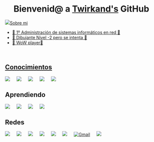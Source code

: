 <div align="center">
<h1 align="center">Bienvenid@ a <a href="https://github.com/Twirkand">Twirkand's</a> GitHub</h1>
</div>
<a href="https://github.com/Twirkand"><img src="IMG/Cat.gif"


## Sobre mi

- 💾 1º Administración de sistemas informáticos en red 💾
- 🐖 Dibujante Nivel -2 pero se intenta 🐖         
- 📜 WoW player📜
<br>

## Conocimientos

<a href="https://www.microsoft.com/es-es/windows" target="blank">
  <img src = "https://img.shields.io/badge/Windows-0078D6?style=flat-square&logoColor=white" target="blank"/></a>
&emsp;
<a href="https://ubuntu.com/" target="blank">
  <img src = "https://img.shields.io/badge/Ubuntu-E95420?style=flat-square&logo=ubuntu&logoColor=white" target="blank"/></a>
&emsp;
<a href="https://linuxmint.com" target="blank">
  <img src = "https://img.shields.io/badge/Linux_Mint-87CF3E?style=flat-square&logo=linux-mint&logoColor=white" target="blank"/></a>
&emsp;
<a href="https://developer.mozilla.org/es/docs/Web/HTML" target="blank">
  <img src = "https://img.shields.io/badge/HTML-239120?style=flat-square&logo=html5&logoColor=white" target="blank"/></a>
&emsp;
<a href="https://developer.mozilla.org/es/docs/Web/CSS" target="blank">
  <img src = "https://img.shields.io/badge/CSS-239120?&style=flat-square&logo=css3&logoColor=white" target="blank"/></a>
  

<br>

## Aprendiendo

<a href="https://developer.mozilla.org/es/docs/Web/JavaScript">
  <img src = "https://img.shields.io/badge/-JavaScript-black?style=flat-square&logo=javascript"/></a>
&emsp;  
<a href="https://www.java.com/">
  <img src = "https://img.shields.io/badge/-Java-007396?style=flat-square&logo=java"/></a>
&emsp;  
<a href="https://www.python.org">
  <img src = "https://img.shields.io/badge/Python-14354C?style=flat-square&logo=python&logoColor=white"/></a>
&emsp;  
<a href="https://isocpp.org">
  <img src = "https://img.shields.io/badge/-C++-007ACC?style=flat-square&logo=cplusplus&logoColor=white"/></a>
&emsp;  

## Redes

<a href="https://www.youtube.com/@Twirkand">
  <img src = "https://img.shields.io/badge/YouTube-FF0000?style=flat-square&logo=youtube&logoColor=white"/></a>
&emsp;  
<a href="x">
  <img src = "https://img.shields.io/badge/Reddit-FF4500?style=flat-square&logo=reddit&logoColor=white"/></a>
&emsp;  
<a href="https://github.com/Twirkand">
  <img src = "https://img.shields.io/badge/-GitHub-181717?style=flat-square&logo=github"/></a>
&emsp;
<a href="https://www.instagram.com/1_am_nauchi/">
  <img src = "https://img.shields.io/badge/Instagram-E4405F?style=flat-square&logo=instagram&logoColor=white"/></a>
&emsp;  
<a href="https://x.com/Twirkand">
  <img src = "https://img.shields.io/badge/Twitter-1DA1F2?style=flat-square&logo=twitter&logoColor=white"/></a>
&emsp;  
<a href="https://t.me/Twirkand">
  <img src = "https://img.shields.io/badge/Telegram-2CA5E0?style=flat-square&logo=telegram&logoColor=white"/></a>
&emsp;  
<a href="mailto:ari.09.tt@gmail.com">
  <img src="https://img.shields.io/badge/Gmail-D14836?style=flat-square&logo=gmail&logoColor=white" alt="Gmail"/></a>
&emsp;  
<a href="https://steamcommunity.com/id/Twirkand">
  <img src = "https://img.shields.io/badge/Steam-000000?style=flat-square&logo=steam&logoColor=white"/></a>
